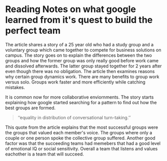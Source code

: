 # Reading Notes on what google learned from it's quest to build the perfect team

The article shares a story of a 25 year old who had a study group and a voluntary group which came together to compete for business solutions on campus. The story goes on to explain the differences between the two groups and how the former group was only really good before work came and dissolved afterwards. The latter group stayed together for 2 years after even though there was no obligation. The article then examines reasons why certain group dynamics work. There are many benefits to group work versus solo. Groups work faster and more efficiently while catching mistakes. 

It is common now for more collaborative enviornments. The story starts explaining how google started searching for a pattern to find out how the best groups are formed.

 >‘‘equality in distribution of conversational turn-taking.’’ 
 
 This quote from the article explains that the most successful groups were the groups that valued each member's voice. The groups where only a couple or one person spoke the collective group suffered. Another good factor was that the succeeding teams had memebers that had a good level of emotional IQ or social sensitivity. Overall a team that listens and values eachother is a team that will succeed.